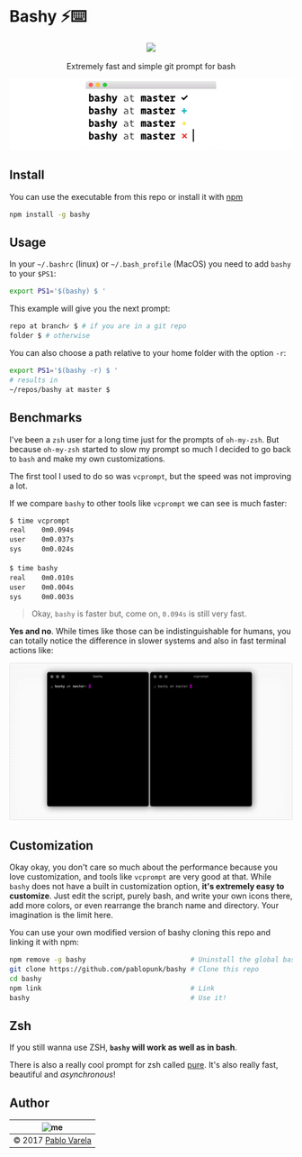 # Bashy ⚡️⌨️

<p align="center">
  <a href="https://www.npmjs.com/package/bashy"><img src="https://img.shields.io/npm/dt/bashy.svg" /></a>
</p>
<p align="center">Extremely fast and simple git prompt for bash</p>
<p align="center"><img src="https://raw.githubusercontent.com/pablopunk/art/master/bashy/main.png" /></p>

## Install

You can use the executable from this repo or install it with [npm](https://www.npmjs.com/)

```bash
npm install -g bashy
```

## Usage

In your `~/.bashrc` (linux) or `~/.bash_profile` (MacOS) you need to add `bashy` to your `$PS1`:

```bash
export PS1='$(bashy) $ '
```

This example will give you the next prompt:

```bash
repo at branch✓ $ # if you are in a git repo
folder $ # otherwise
```

You can also choose a path relative to your home folder with the option `-r`:

```bash
export PS1='$(bashy -r) $ '
# results in
~/repos/bashy at master $
```

## Benchmarks

I've been a `zsh` user for a long time just for the prompts of `oh-my-zsh`. But because `oh-my-zsh` started to slow my prompt so much I decided to go back to `bash`  and make my own customizations.

The first tool I used to do so was `vcprompt`, but the speed was not improving a lot.

If we compare `bashy` to other tools like `vcprompt` we can see is much faster:

```bash
$ time vcprompt
real    0m0.094s
user    0m0.037s
sys     0m0.024s

$ time bashy
real    0m0.010s
user    0m0.004s
sys     0m0.003s
```

> Okay, `bashy` is faster but, come on, `0.094s` is still very fast.

__Yes and no__. While times like those can be indistinguishable for humans, you can totally notice the difference in slower systems and also in fast terminal actions like:

![vs_vcprompt](https://github.com/pablopunk/art/raw/master/bashy/vs_vcprompt.gif)

## Customization

Okay okay, you don't care so much about the performance because you love customization, and tools like `vcprompt` are very good at that. While `bashy` does not have a built in customization option, __it's extremely easy to customize__. Just edit the script, purely bash, and write your own icons there, add more colors, or even rearrange the branch name and directory. Your imagination is the limit here.

You can use your own modified version of bashy cloning this repo and linking it with npm:

```bash
npm remove -g bashy                          # Uninstall the global bashy
git clone https://github.com/pablopunk/bashy # Clone this repo
cd bashy
npm link                                     # Link
bashy                                        # Use it!
```

## Zsh

If you still wanna use ZSH, __`bashy` will work as well as in bash__.

There is also a really cool prompt for zsh called [pure](https://github.com/sindresorhus/pure). It's also really fast, beautiful and _asynchronous_! 

## Author


| ![me](https://www.gravatar.com/avatar/fa50aeff0ddd6e63273a068b04353d9d?s=100) |
| ----------------------------------------------------------------------------- |
| © 2017 [Pablo Varela](https://twitter.com/pablopunk)                          |
